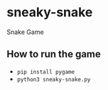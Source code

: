 # sneaky-snake
Snake Game

## How to run the game
- `pip install pygame`
- `python3 sneaky-snake.py`
